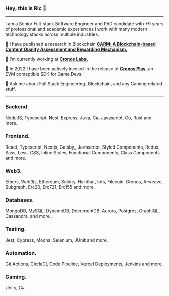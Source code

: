 ### Hey, this is Ric 👋

---

I am a Senior Full-stack Software Engineer and PhD candidate with +9 years of professional and academic experiences I work with many modern technology stacks across multiple industries.
 
 🔭 I have published a research in Blockchain **[CARM: A Blockchain-based Content Quality Assessment and Rewarding Mechanism.](https://ieeexplore.ieee.org/document/9680506)**
 
 🌱 I’m currently working at **[Cronos Labs.](https://cronos.org)**

 👯 In 2022 I have been actively involed in the release of **[Cronos Play](https://cronos.org/play)**, an EVM comaptible SDK for Game Devs.
 
 💬 Ask me about Full Stack Engineering, Blockchain, and any Gaming related stuff.

---

### Backend.
NodeJS, Typescript, Nest, Express, Java, C#, Javascript, Go, Rust and more.

### Frontend. 
React, Typescript, Nextjs, Gatsby,, Javascript, Styled Components, Redux, Sass, Less, CSS, Inline Styles, Functional Components, Class Components and more.

### Web3.
Ethers, Web3js, Ethereum, Solidty, Hardhat, Ipfs, Filecoin, Cronos, Arweave, Subgraph, Erc20, Erc721, Erc155 and more.

### Databases.
MongoDB, MySQL, DynamoDB, DocumentDB, Aurora, Postgres, GraphiQL, Cassandra, and more.

### Testing.
Jest, Cypress, Mocha, Selenium, JUnit and more.

### Automation.
Git Actions, CircleCI, Code Pipeline, Vercel Deployments, Jenkins and more.

### Gaming.
Unity, C#
